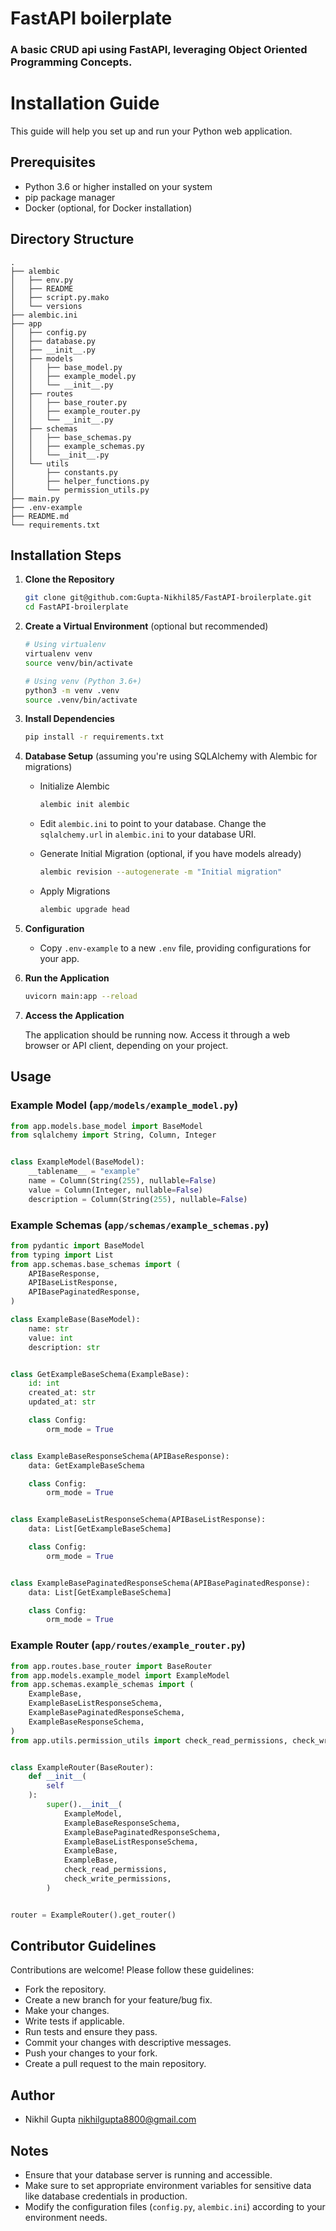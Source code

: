 # FastAPI boilerplate 

### A basic CRUD api using FastAPI, leveraging Object Oriented Programming Concepts.

# Installation Guide

This guide will help you set up and run your Python web application.

## Prerequisites

- Python 3.6 or higher installed on your system
- pip package manager
- Docker (optional, for Docker installation)

## Directory Structure
```plaintext
.
├── alembic
│   ├── env.py
│   ├── README
│   ├── script.py.mako
│   └── versions
├── alembic.ini
├── app
│   ├── config.py
│   ├── database.py
│   ├── __init__.py
│   ├── models
│   │   ├── base_model.py
│   │   ├── example_model.py
│   │   └── __init__.py
│   ├── routes
│   │   ├── base_router.py
│   │   ├── example_router.py
│   │   └── __init__.py
│   ├── schemas
│   │   ├── base_schemas.py
│   │   ├── example_schemas.py
│   │   └──__init__.py 
│   └── utils
│       ├── constants.py
│       ├── helper_functions.py
│       └── permission_utils.py
├── main.py
├── .env-example
├── README.md
└── requirements.txt
```

## Installation Steps

1. **Clone the Repository**

    ```bash
    git clone git@github.com:Gupta-Nikhil85/FastAPI-broilerplate.git
    cd FastAPI-broilerplate
    ```

2. **Create a Virtual Environment** (optional but recommended)

    ```bash
    # Using virtualenv
    virtualenv venv
    source venv/bin/activate
    
    # Using venv (Python 3.6+)
    python3 -m venv .venv
    source .venv/bin/activate
    ```

3. **Install Dependencies**

    ```bash
    pip install -r requirements.txt
    ```

4. **Database Setup** (assuming you're using SQLAlchemy with Alembic for migrations)

    - Initialize Alembic

        ```bash
        alembic init alembic
        ```

    - Edit `alembic.ini` to point to your database. Change the `sqlalchemy.url` in `alembic.ini` to your database URI.

    - Generate Initial Migration (optional, if you have models already)

        ```bash
        alembic revision --autogenerate -m "Initial migration"
        ```

    - Apply Migrations

        ```bash
        alembic upgrade head
        ```

5. **Configuration**

    - Copy `.env-example` to a new `.env` file, providing configurations for your app.

6. **Run the Application**

    ```bash
    uvicorn main:app --reload
    ```

7. **Access the Application**

    The application should be running now. Access it through a web browser or API client, depending on your project.

## Usage

### Example Model (`app/models/example_model.py`)
```python
from app.models.base_model import BaseModel
from sqlalchemy import String, Column, Integer


class ExampleModel(BaseModel):
    __tablename__ = "example"
    name = Column(String(255), nullable=False)
    value = Column(Integer, nullable=False)
    description = Column(String(255), nullable=False)

```

### Example Schemas (`app/schemas/example_schemas.py`)

```python
from pydantic import BaseModel
from typing import List
from app.schemas.base_schemas import (
    APIBaseResponse,
    APIBaseListResponse,
    APIBasePaginatedResponse,
)

class ExampleBase(BaseModel):
    name: str
    value: int
    description: str


class GetExampleBaseSchema(ExampleBase):
    id: int
    created_at: str
    updated_at: str

    class Config:
        orm_mode = True


class ExampleBaseResponseSchema(APIBaseResponse):
    data: GetExampleBaseSchema

    class Config:
        orm_mode = True


class ExampleBaseListResponseSchema(APIBaseListResponse):
    data: List[GetExampleBaseSchema]

    class Config:
        orm_mode = True


class ExampleBasePaginatedResponseSchema(APIBasePaginatedResponse):
    data: List[GetExampleBaseSchema]

    class Config:
        orm_mode = True

```

### Example Router (`app/routes/example_router.py`)

```python
from app.routes.base_router import BaseRouter
from app.models.example_model import ExampleModel
from app.schemas.example_schemas import (
    ExampleBase,
    ExampleBaseListResponseSchema,
    ExampleBasePaginatedResponseSchema,
    ExampleBaseResponseSchema,
)
from app.utils.permission_utils import check_read_permissions, check_write_permissions


class ExampleRouter(BaseRouter):
    def __init__(
        self
    ):
        super().__init__(
            ExampleModel,
            ExampleBaseResponseSchema,
            ExampleBasePaginatedResponseSchema,
            ExampleBaseListResponseSchema,
            ExampleBase,
            ExampleBase,
            check_read_permissions,
            check_write_permissions,
        )


router = ExampleRouter().get_router()

```


## Contributor Guidelines

Contributions are welcome! Please follow these guidelines:

- Fork the repository.
- Create a new branch for your feature/bug fix.
- Make your changes.
- Write tests if applicable.
- Run tests and ensure they pass.
- Commit your changes with descriptive messages.
- Push your changes to your fork.
- Create a pull request to the main repository.

## Author

- Nikhil Gupta <nikhilgupta8800@gmail.com>


## Notes

- Ensure that your database server is running and accessible.
- Make sure to set appropriate environment variables for sensitive data like database credentials in production.
- Modify the configuration files (`config.py`, `alembic.ini`) according to your environment needs.